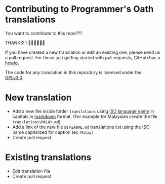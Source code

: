 # Contributing to Programmer's Oath translations

You want to contribute to this repo???

THANKS!!! :tada::tada::tada::tada::tada::tada:


If you have created a new translation or edit an existing one, please send us a pull request. For those just getting started with pull requests, GitHub has a [howto][1].

The code for any translation in this repository is licensed under the [GPLv3.0][2].

# New translation

- Add a new file inside folder `translations` using [ISO language name][3] in capitals in [markdown][4] format. (For example for Malaysian create the file `translations\MALAY.md`)
- Add a link of the new file at `README.md` translations list using the ISO name capitalized for caption (ex. `Malay`)
- Create pull request


# Existing translations

- Edit translation file
- Create pull request


[1]:https://help.github.com/articles/using-pull-requests/
[2]:LICENCE
[3]:https://en.wikipedia.org/wiki/List_of_ISO_639-1_codes
[4]:https://en.wikipedia.org/wiki/Markdown
